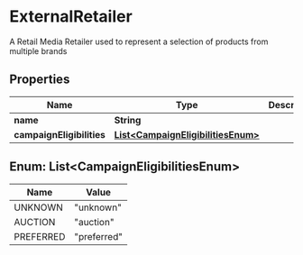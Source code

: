 

# ExternalRetailer

A Retail Media Retailer used to represent a selection of products from multiple brands

## Properties

Name | Type | Description | Notes
------------ | ------------- | ------------- | -------------
**name** | **String** |  | 
**campaignEligibilities** | [**List&lt;CampaignEligibilitiesEnum&gt;**](#List&lt;CampaignEligibilitiesEnum&gt;) |  |  [optional]



## Enum: List&lt;CampaignEligibilitiesEnum&gt;

Name | Value
---- | -----
UNKNOWN | &quot;unknown&quot;
AUCTION | &quot;auction&quot;
PREFERRED | &quot;preferred&quot;



